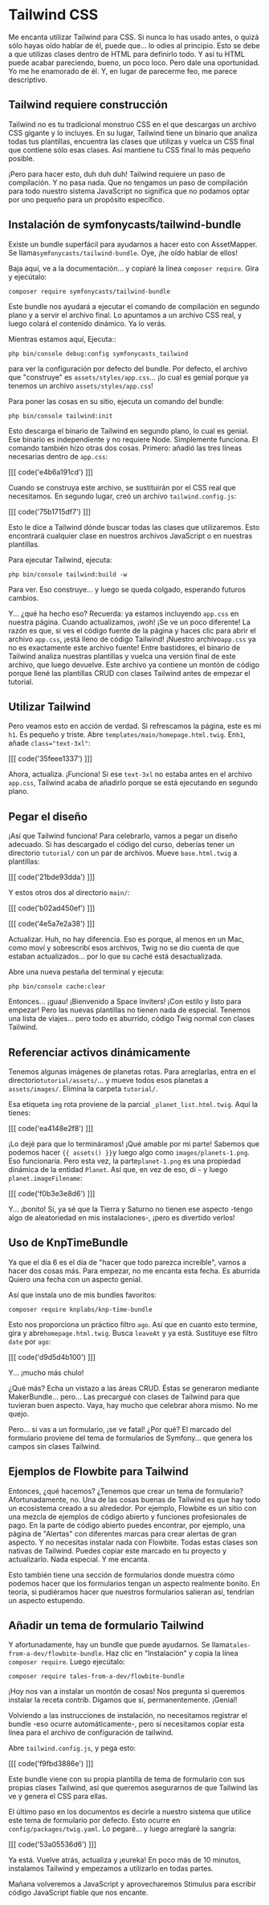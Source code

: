# Tailwind CSS

Me encanta utilizar Tailwind para CSS. Si nunca lo has usado antes, o quizá sólo hayas oído hablar de él, puede que... lo odies al principio. Esto se debe a que utilizas clases dentro de HTML para definirlo todo. Y así tu HTML puede acabar pareciendo, bueno, un poco loco. Pero dale una oportunidad. Yo me he enamorado de él. Y, en lugar de parecerme feo, me parece descriptivo.

## Tailwind requiere construcción

Tailwind no es tu tradicional monstruo CSS en el que descargas un archivo CSS gigante y lo incluyes. En su lugar, Tailwind tiene un binario que analiza todas tus plantillas, encuentra las clases que utilizas y vuelca un CSS final que contiene sólo esas clases. Así mantiene tu CSS final lo más pequeño posible.

¡Pero para hacer esto, duh duh duh! Tailwind requiere un paso de compilación. Y no pasa nada. Que no tengamos un paso de compilación para todo nuestro sistema JavaScript no significa que no podamos optar por uno pequeño para un propósito específico.

## Instalación de symfonycasts/tailwind-bundle

Existe un bundle superfácil para ayudarnos a hacer esto con AssetMapper. Se llama`symfonycasts/tailwind-bundle`. Oye, ¡he oído hablar de ellos!

Baja aquí, ve a la documentación... y copiaré la línea `composer require`. Gira y ejecútalo:

```terminal-silent
composer require symfonycasts/tailwind-bundle
```

Este bundle nos ayudará a ejecutar el comando de compilación en segundo plano y a servir el archivo final. Lo apuntamos a un archivo CSS real, y luego colará el contenido dinámico. Ya lo verás.

Mientras estamos aquí, Ejecuta::

```terminal
php bin/console debug:config symfonycasts_tailwind
```

para ver la configuración por defecto del bundle. Por defecto, el archivo que "construye" es `assets/styles/app.css`... ¡lo cual es genial porque ya tenemos un archivo `assets/styles/app.css`!

Para poner las cosas en su sitio, ejecuta un comando del bundle:

```terminal
php bin/console tailwind:init
```

Esto descarga el binario de Tailwind en segundo plano, lo cual es genial. Ese binario es independiente y no requiere Node. Simplemente funciona. El comando también hizo otras dos cosas. Primero: añadió las tres líneas necesarias dentro de `app.css`:

[[[ code('e4b6a191cd') ]]]

Cuando se construya este archivo, se sustituirán por el CSS real que necesitamos. En segundo lugar, creó un archivo `tailwind.config.js`:

[[[ code('75b1715df7') ]]]

Esto le dice a Tailwind dónde buscar todas las clases que utilizaremos. Esto encontrará cualquier clase en nuestros archivos JavaScript o en nuestras plantillas.

Para ejecutar Tailwind, ejecuta:

```terminal
php bin/console tailwind:build -w
```

Para ver. Eso construye... y luego se queda colgado, esperando futuros cambios.

Y... ¿qué ha hecho eso? Recuerda: ya estamos incluyendo `app.css` en nuestra página. Cuando actualizamos, ¡woh! ¡Se ve un poco diferente! La razón es que, si ves el código fuente de la página y haces clic para abrir el archivo `app.css`, ¡está lleno de código Tailwind! ¡Nuestro archivo`app.css` ya no es exactamente este archivo fuente! Entre bastidores, el binario de Tailwind analiza nuestras plantillas y vuelca una versión final de este archivo, que luego devuelve. Este archivo ya contiene un montón de código porque llené las plantillas CRUD con clases Tailwind antes de empezar el tutorial.

## Utilizar Tailwind

Pero veamos esto en acción de verdad. Si refrescamos la página, este es mi `h1`. Es pequeño y triste. Abre `templates/main/homepage.html.twig`. En`h1`, añade `class="text-3xl"`:

[[[ code('35feee1337') ]]]

Ahora, actualiza. ¡Funciona! Si ese `text-3xl` no estaba antes en el archivo `app.css`, Tailwind acaba de añadirlo porque se está ejecutando en segundo plano.

## Pegar el diseño

¡Así que Tailwind funciona! Para celebrarlo, vamos a pegar un diseño adecuado. Si has descargado el código del curso, deberías tener un directorio `tutorial/` con un par de archivos. Mueve `base.html.twig` a plantillas:

[[[ code('21bde93dda') ]]]

Y estos otros dos al directorio `main/`:

[[[ code('b02ad450ef') ]]]

[[[ code('4e5a7e2a38') ]]]

Actualizar. Huh, no hay diferencia. Eso es porque, al menos en un Mac, como moví y sobrescribí esos archivos, Twig no se dio cuenta de que estaban actualizados... por lo que su caché está desactualizada.

Abre una nueva pestaña del terminal y ejecuta:

```terminal
php bin/console cache:clear
```

Entonces... ¡guau! ¡Bienvenido a Space Inviters! ¡Con estilo y listo para empezar! Pero las nuevas plantillas no tienen nada de especial. Tenemos una lista de viajes... pero todo es aburrido, código Twig normal con clases Tailwind.

## Referenciar activos dinámicamente

Tenemos algunas imágenes de planetas rotas. Para arreglarlas, entra en el directorio`tutorial/assets/`... y mueve todos esos planetas a `assets/images/`. Elimina la carpeta `tutorial/`.

Esa etiqueta `img` rota proviene de la parcial `_planet_list.html.twig`. Aquí la tienes:

[[[ code('ea4148e2f8') ]]]

¡Lo dejé para que lo termináramos! ¡Qué amable por mi parte! Sabemos que podemos hacer `{{ assets() }}`y luego algo como `images/planets-1.png`. Eso funcionaría. Pero esta vez, la parte`planet-1.png` es una propiedad dinámica de la entidad `Planet`. Así que, en vez de eso, di `~` y luego `planet.imageFilename`:

[[[ code('f0b3e3e8d6') ]]]

Y... ¡bonito! Sí, ya sé que la Tierra y Saturno no tienen ese aspecto -tengo algo de aleatoriedad en mis instalaciones-, ¡pero es divertido verlos!

## Uso de KnpTimeBundle

Ya que el día 6 es el día de "hacer que todo parezca increíble", vamos a hacer dos cosas más. Para empezar, no me encanta esta fecha. Es aburrida Quiero una fecha con un aspecto genial.

Así que instala uno de mis bundles favoritos:

```terminal
composer require knplabs/knp-time-bundle
```

Esto nos proporciona un práctico filtro `ago`. Así que en cuanto esto termine, gira y abre`homepage.html.twig`. Busca `leaveAt` y ya está. Sustituye ese filtro `date` por `ago`:

[[[ code('d9d5d4b100') ]]]

Y... ¡mucho más chulo!

¿Qué más? Echa un vistazo a las áreas CRUD. Éstas se generaron mediante MakerBundle... pero... Las precargué con clases de Tailwind para que tuvieran buen aspecto. Vaya, hay mucho que celebrar ahora mismo. No me quejo.

Pero... si vas a un formulario, ¡se ve fatal! ¿Por qué? El marcado del formulario proviene del tema de formularios de Symfony... que genera los campos sin clases Tailwind.

## Ejemplos de Flowbite para Tailwind

Entonces, ¿qué hacemos? ¿Tenemos que crear un tema de formulario? Afortunadamente, no. Una de las cosas buenas de Tailwind es que hay todo un ecosistema creado a su alrededor. Por ejemplo, Flowbite es un sitio con una mezcla de ejemplos de código abierto y funciones profesionales de pago. En la parte de código abierto puedes encontrar, por ejemplo, una página de "Alertas" con diferentes marcas para crear alertas de gran aspecto. Y no necesitas instalar nada con Flowbite. Todas estas clases son nativas de Tailwind. Puedes copiar este marcado en tu proyecto y actualizarlo. Nada especial. Y me encanta.

Esto también tiene una sección de formularios donde muestra cómo podemos hacer que los formularios tengan un aspecto realmente bonito. En teoría, si pudiéramos hacer que nuestros formularios salieran así, tendrían un aspecto estupendo.

## Añadir un tema de formulario Tailwind

Y afortunadamente, hay un bundle que puede ayudarnos. Se llama`tales-from-a-dev/flowbite-bundle`. Haz clic en "Instalación" y copia la línea `composer
require`. Luego ejecútalo:

```terminal
composer require tales-from-a-dev/flowbite-bundle
```

¡Hoy nos van a instalar un montón de cosas! Nos pregunta si queremos instalar la receta contrib. Digamos que sí, permanentemente. ¡Genial!

Volviendo a las instrucciones de instalación, no necesitamos registrar el bundle -eso ocurre automáticamente-, pero sí necesitamos copiar esta línea para el archivo de configuración de tailwind.

Abre `tailwind.config.js`, y pega esto:

[[[ code('f9fbd3886e') ]]]

Este bundle viene con su propia plantilla de tema de formulario con sus propias clases Tailwind, así que queremos asegurarnos de que Tailwind las ve y genera el CSS para ellas.

El último paso en los documentos es decirle a nuestro sistema que utilice este tema de formulario por defecto. Esto ocurre en `config/packages/twig.yaml`. Lo pegaré... y luego arreglaré la sangría:

[[[ code('53a05536d6') ]]]

Ya está. Vuelve atrás, actualiza y ¡eureka! En poco más de 10 minutos, instalamos Tailwind y empezamos a utilizarlo en todas partes.

Mañana volveremos a JavaScript y aprovecharemos Stimulus para escribir código JavaScript fiable que nos encante.
